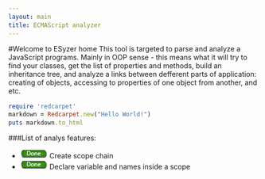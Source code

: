 ```yaml
---
layout: main
title: ECMAScript analyzer
---
```


#Welcome to ESyzer home
This tool is targeted to parse and analyze a JavaScript programs. Mainly in OOP sense - this means what it will try
to find your classes, get the list of properties and methods, build an inheritance tree, and analyze a links between
defferent parts of application: creating of objects, accessing to properties of one object from another, and etc.

```ruby
require 'redcarpet'
markdown = Redcarpet.new("Hello World!")
puts markdown.to_html
```

###List of analys features:
 - ![](images/done.png) Create scope chain
 - ![](images/done.png) Declare variable and names inside a scope